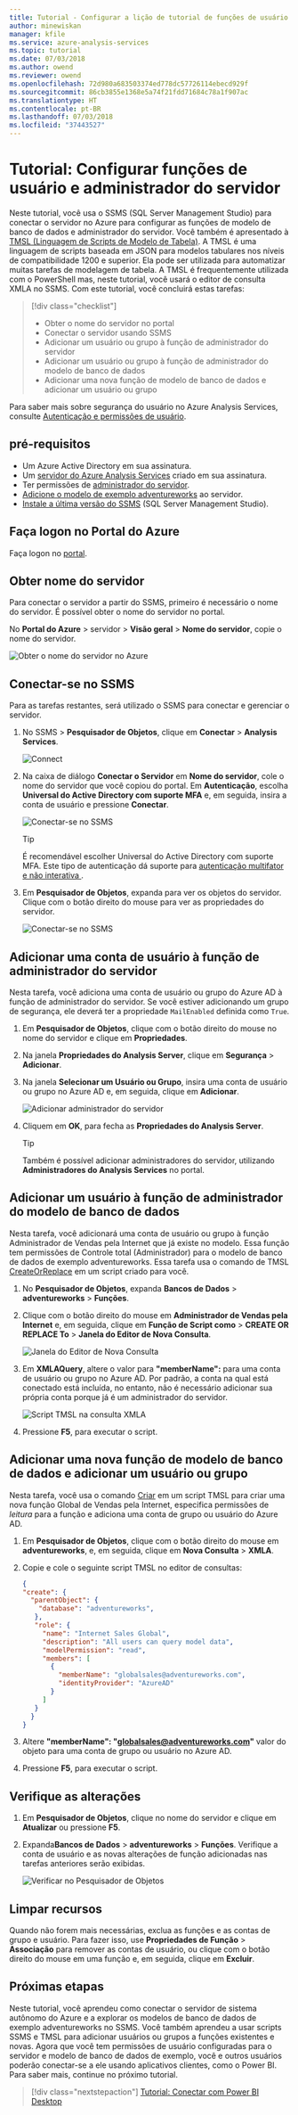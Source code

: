 ```yaml
---
title: Tutorial - Configurar a lição de tutorial de funções de usuário e administrador do servidor do Azure Analysis Services | Microsoft Docs
author: minewiskan
manager: kfile
ms.service: azure-analysis-services
ms.topic: tutorial
ms.date: 07/03/2018
ms.author: owend
ms.reviewer: owend
ms.openlocfilehash: 72d980a683503374ed778dc57726114ebecd929f
ms.sourcegitcommit: 86cb3855e1368e5a74f21fdd71684c78a1f907ac
ms.translationtype: HT
ms.contentlocale: pt-BR
ms.lasthandoff: 07/03/2018
ms.locfileid: "37443527"
---
```

# <a name="tutorial-configure-server-administrator-and-user-roles"></a>Tutorial: Configurar funções de usuário e administrador do servidor

 Neste tutorial, você usa o SSMS (SQL Server Management Studio) para conectar o servidor no Azure para configurar as funções de modelo de banco de dados e administrador do servidor. Você também é apresentado à [TMSL (Linguagem de Scripts de Modelo de Tabela)](https://docs.microsoft.com/sql/analysis-services/tabular-model-programming-compatibility-level-1200/tabular-model-programming-for-compatibility-level-1200). A TMSL é uma linguagem de scripts baseada em JSON para modelos tabulares nos níveis de compatibilidade 1200 e superior. Ela pode ser utilizada para automatizar muitas tarefas de modelagem de tabela. A TMSL é frequentemente utilizada com o PowerShell mas, neste tutorial, você usará o editor de consulta XMLA no SSMS. Com este tutorial, você concluirá estas tarefas: 
  
> [!div class="checklist"]
> * Obter o nome do servidor no portal
> * Conectar o servidor usando SSMS
> * Adicionar um usuário ou grupo à função de administrador do servidor 
> * Adicionar um usuário ou grupo à função de administrador do modelo de banco de dados
> * Adicionar uma nova função de modelo de banco de dados e adicionar um usuário ou grupo

Para saber mais sobre segurança do usuário no Azure Analysis Services, consulte [Autenticação e permissões de usuário](../analysis-services-manage-users.md). 

## <a name="prerequisites"></a>pré-requisitos

- Um Azure Active Directory em sua assinatura.
- Um [servidor do Azure Analysis Services](../analysis-services-create-server.md) criado em sua assinatura.
- Ter permissões de [administrador do servidor](../analysis-services-server-admins.md).
- [Adicione o modelo de exemplo adventureworks](../analysis-services-create-sample-model.md) ao servidor.
- [Instale a última versão do SSMS](https://docs.microsoft.com/sql/ssms/download-sql-server-management-studio-ssms) (SQL Server Management Studio).

## <a name="log-in-to-the-azure-portal"></a>Faça logon no Portal do Azure

Faça logon no [portal](https://portal.azure.com/).

## <a name="get-server-name"></a>Obter nome do servidor
Para conectar o servidor a partir do SSMS, primeiro é necessário o nome do servidor. É possível obter o nome do servidor no portal.

No **Portal do Azure** > servidor > **Visão geral** > **Nome do servidor**, copie o nome do servidor.
   
   ![Obter o nome do servidor no Azure](./media/analysis-services-tutorial-roles/aas-copy-server-name.png)

## <a name="connect-in-ssms"></a>Conectar-se no SSMS

Para as tarefas restantes, será utilizado o SSMS para conectar e gerenciar o servidor.

1. No SSMS > **Pesquisador de Objetos**, clique em **Conectar** > **Analysis Services**.

    ![Connect](./media/analysis-services-tutorial-roles/aas-ssms-connect.png)

2. Na caixa de diálogo **Conectar o Servidor** em **Nome do servidor**, cole o nome do servidor que você copiou do portal. Em **Autenticação**, escolha **Universal do Active Directory com suporte MFA** e, em seguida, insira a conta de usuário e pressione **Conectar**.
   
    ![Conectar-se no SSMS](./media/analysis-services-tutorial-roles/aas-connect-ssms-auth.png)

    > [!TIP]
    > É recomendável escolher Universal do Active Directory com suporte MFA. Este tipo de autenticação dá suporte para [autenticação multifator e não interativa ](../../sql-database/sql-database-ssms-mfa-authentication.md). 

3. Em **Pesquisador de Objetos**, expanda para ver os objetos do servidor. Clique com o botão direito do mouse para ver as propriedades do servidor.
   
    ![Conectar-se no SSMS](./media/analysis-services-tutorial-roles/aas-connect-ssms-objexp.png)

## <a name="add-a-user-account-to-the-server-administrator-role"></a>Adicionar uma conta de usuário à função de administrador do servidor

Nesta tarefa, você adiciona uma conta de usuário ou grupo do Azure AD à função de administrador do servidor. Se você estiver adicionando um grupo de segurança, ele deverá ter a propriedade `MailEnabled` definida como `True`.

1. Em **Pesquisador de Objetos**, clique com o botão direito do mouse no nome do servidor e clique em **Propriedades**. 
2. Na janela **Propriedades do Analysis Server**, clique em **Segurança** > **Adicionar**.
3. Na janela **Selecionar um Usuário ou Grupo**, insira uma conta de usuário ou grupo no Azure AD e, em seguida, clique em **Adicionar**. 
   
     ![Adicionar administrador do servidor](./media/analysis-services-tutorial-roles/aas-add-server-admin.png)

4. Cliquem em **OK**, para fecha as **Propriedades do Analysis Server**.

    > [!TIP]
    > Também é possível adicionar administradores do servidor, utilizando **Administradores do Analysis Services** no portal. 

## <a name="add-a-user-to-the-model-database-administrator-role"></a>Adicionar um usuário à função de administrador do modelo de banco de dados

Nesta tarefa, você adicionará uma conta de usuário ou grupo à função Administrador de Vendas pela Internet que já existe no modelo. Essa função tem permissões de Controle total (Administrador) para o modelo de banco de dados de exemplo adventureworks. Essa tarefa usa o comando de TMSL [CreateOrReplace](https://docs.microsoft.com/sql/analysis-services/tabular-models-scripting-language-commands/createorreplace-command-tmsl) em um script criado para você.

1. No **Pesquisador de Objetos**, expanda **Bancos de Dados** > **adventureworks** > **Funções**. 
2. Clique com o botão direito do mouse em **Administrador de Vendas pela Internet** e, em seguida, clique em **Função de Script como** > **CREATE OR REPLACE To** > **Janela do Editor de Nova Consulta**.

    ![Janela do Editor de Nova Consulta](./media/analysis-services-tutorial-roles/aas-add-db-admin.png)

3. Em **XMLAQuery**, altere o valor para **"memberName":** para uma conta de usuário ou grupo no Azure AD. Por padrão, a conta na qual está conectado está incluída, no entanto, não é necessário adicionar sua própria conta porque já é um administrador do servidor.

    ![Script TMSL na consulta XMLA](./media/analysis-services-tutorial-roles/aas-add-db-admin-script.png)

4. Pressione **F5**, para executar o script.


## <a name="add-a-new-model-database-role-and-add-a-user-or-group"></a>Adicionar uma nova função de modelo de banco de dados e adicionar um usuário ou grupo

Nesta tarefa, você usa o comando [Criar](https://docs.microsoft.com/sql/analysis-services/tabular-models-scripting-language-commands/create-command-tmsl?view=sql-analysis-services-2017) em um script TMSL para criar uma nova função Global de Vendas pela Internet, especifica permissões de *leitura* para a função e adiciona uma conta de grupo ou usuário do Azure AD.

1. Em **Pesquisador de Objetos**, clique com o botão direito do mouse em **adventureworks**, e, em seguida, clique em **Nova Consulta** > **XMLA**. 
2. Copie e cole o seguinte script TMSL no editor de consultas:

    ```JSON
    {
    "create": {
      "parentObject": {
        "database": "adventureworks",
       },
       "role": {
         "name": "Internet Sales Global",
         "description": "All users can query model data",
         "modelPermission": "read",
         "members": [
           {
             "memberName": "globalsales@adventureworks.com",
             "identityProvider": "AzureAD"
           }
         ]
       }
      }
    }
    ```

3. Altere **"memberName": \"globalsales@adventureworks.com\"** valor do objeto para uma conta de grupo ou usuário no Azure AD.
4. Pressione **F5**, para executar o script.

## <a name="verify-your-changes"></a>Verifique as alterações

1. Em **Pesquisador de Objetos**, clique no nome do servidor e clique em **Atualizar** ou pressione **F5**.
2. Expanda**Bancos de Dados** > **adventureworks** > **Funções**. Verifique a conta de usuário e as novas alterações de função adicionadas nas tarefas anteriores serão exibidas.   

    ![Verificar no Pesquisador de Objetos](./media/analysis-services-tutorial-roles/aas-connect-ssms-verify.png)

## <a name="clean-up-resources"></a>Limpar recursos

Quando não forem mais necessárias, exclua as funções e as contas de grupo e usuário. Para fazer isso, use **Propriedades de Função** > **Associação** para remover as contas de usuário, ou clique com o botão direito do mouse em uma função e, em seguida, clique em **Excluir**.


## <a name="next-steps"></a>Próximas etapas
Neste tutorial, você aprendeu como conectar o servidor de sistema autônomo do Azure e a explorar os modelos de banco de dados de exemplo adventureworks no SSMS. Você também aprendeu a usar scripts SSMS e TMSL para adicionar usuários ou grupos a funções existentes e novas. Agora que você tem permissões de usuário configuradas para o servidor e modelo de banco de dados de exemplo, você e outros usuários poderão conectar-se a ele usando aplicativos clientes, como o Power BI. Para saber mais, continue no próximo tutorial. 

> [!div class="nextstepaction"]
> [Tutorial: Conectar com Power BI Desktop](analysis-services-tutorial-pbid.md)

